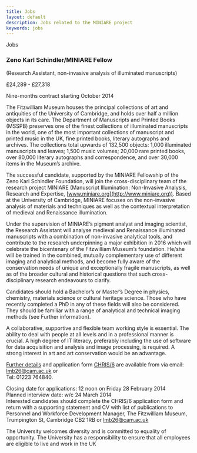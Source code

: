 ```yaml
---
title: Jobs
layout: default
description: Jobs related to the MINIARE project
keywords: jobs
---
```


Jobs

### Zeno Karl Schindler/MINIARE Fellow  
(Research Assistant, non-invasive analysis of illuminated manuscripts)

£24,289 - £27,318

Nine-months contract starting October 2014

The Fitzwilliam Museum houses the principal collections of art and antiquities of the University of Cambridge, and holds over half a million objects in its care. The Department of Manuscripts and Printed Books (MSSPB) preserves one of the finest collections of illuminated manuscripts in the world, one of the most important collections of manuscript and printed music in the UK, fine printed books, literary autographs and archives. The collections total upwards of 132,500 objects: 1,000 illuminated manuscripts and leaves; 1,500 music volumes; 20,000 rare printed books, over 80,000 literary autographs and correspondence, and over 30,000 items in the Museum’s archive.

The successful candidate, supported by the MINIARE Fellowship of the Zeno Karl Schindler Foundation, will join the cross-disciplinary team of the research project MINIARE (Manuscript Illumination: Non-Invasive Analysis, Research and Expertise, [www.miniare.org](http://www.miniare.org)). Based at the University of Cambridge, MINIARE focuses on the non-invasive analysis of materials and techniques as well as the contextual interpretation of medieval and Renaissance illumination.

Under the supervision of MINIARE’s pigment analyst and imaging scientist, the Research Assistant will analyse medieval and Renaissance illuminated manuscripts with a combination of non-invasive analytical tools, and contribute to the research underpinning a major exhibition in 2016 which will celebrate the bicentenary of the Fitzwilliam Museum’s foundation. He/she will be trained in the combined, mutually complementary use of different imaging and analytical methods, and become fully aware of the conservation needs of unique and exceptionally fragile manuscripts, as well as of the broader cultural and historical questions that such cross-disciplinary research endeavours to clarify.

Candidates should hold a Bachelor’s or Master’s Degree in physics, chemistry, materials science or cultural heritage science. Those who have recently completed a PhD in any of these fields will also be considered. They should be familiar with a range of analytical and technical imaging methods (see Further information).

A collaborative, supportive and flexible team working style is essential. The ability to deal with people at all levels and in a professional manner is crucial. A high degree of IT literacy, preferably including the use of software for data acquisition and analysis and image processing, is required. A strong interest in art and art conservation would be an advantage.

[Further details](http://www.fitzmuseum.cam.ac.uk/documents/20140114_FurtherinformationforResearchAssistantZKS-MINIARE.pdf) and application form [CHRIS/6](http://www.admin.cam.ac.uk/offices/hr/forms/chris6/) are available from via email: [lmb26@cam.ac.uk](mailto:lmb26@cam.ac.uk) or  
Tel: 01223 764840.

Closing date for applications: 12 noon on Friday 28 February 2014  
Planned interview date: w/c 24 March 2014  
Interested candidates should complete the CHRIS/6 application form and return with a supporting statement and CV with list of publications to Personnel and Workforce Development Manager, The Fitzwilliam Museum, Trumpington St, Cambridge CB2 1RB or lmb26@cam.ac.uk

The University welcomes diversity and is committed to equality of opportunity. The University has a responsibility to ensure that all employees are eligible to live and work in the UK